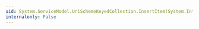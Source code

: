 ```yaml
---
uid: System.ServiceModel.UriSchemeKeyedCollection.InsertItem(System.Int32,System.Uri)
internalonly: False
---
```

